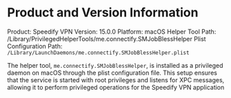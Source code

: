 # Product and Version Information

Product: Speedify VPN
Version: 15.0.0
Platform: macOS
Helper Tool Path: /Library/PrivilegedHelperTools/me.connectify.SMJobBlessHelper
Plist Configuration Path: `/Library/LaunchDaemons/me.connectify.SMJobBlessHelper.plist`

The helper tool, `me.connectify.SMJobBlessHelper`, is installed as a privileged daemon on macOS through the plist configuration file. This setup ensures that the service is started with root privileges and listens for XPC messages, allowing it to perform privileged operations for the Speedify VPN application

# 
